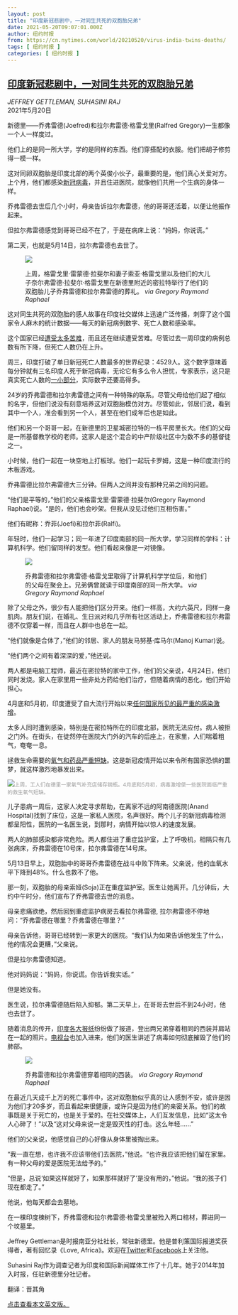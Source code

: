 ```yaml
---
layout: post
title: "印度新冠悲剧中，一对同生共死的双胞胎兄弟"
date: 2021-05-20T09:07:01.000Z
author: 纽约时报
from: https://cn.nytimes.com/world/20210520/virus-india-twins-deaths/
tags: [ 纽约时报 ]
categories: [ 纽约时报 ]
---
```

<!--1621501621000-->
[印度新冠悲剧中，一对同生共死的双胞胎兄弟](https://cn.nytimes.com/world/20210520/virus-india-twins-deaths/)
------

<div>
<address>JEFFREY GETTLEMAN, SUHASINI RAJ</address><time pudate="2021-05-20 04:44:30" datetime="2021-05-20 04:44:30">2021年5月20日</time><section class="article-body"><p>新德里——乔弗雷德(Joefred)和拉尔弗雷德·格雷戈里(Ralfred Gregory)一生都像一个人一样度过。</p><p>他们上的是同一所大学，学的是同样的东西。他们穿搭配的衣服。他们把胡子修剪得一模一样。</p><p>这对同卵双胞胎是印度北部的两个英俊小伙子，最重要的是，他们真心关爱对方。上个月，他们都感染<a href="https://www.nytimes.com/interactive/2020/world/asia/india-coronavirus-cases.html">新冠病毒</a>，并且住进医院，就像他们共用一个生病的身体一样。</p><p>乔弗雷德去世后几个小时，母亲告诉拉尔弗雷德，他的哥哥还活着，以便让他振作起来。</p><p>但拉尔弗雷德感觉到哥哥已经不在了，于是在病床上说：“妈妈，你说谎。”</p><p>第二天，也就是5月14日，拉尔弗雷德也去世了。</p><p><figure class="article-inline-photo"><img src="https://images.weserv.nl/?url=static01.nyt.com/images/2021/05/19/world/19virus-india-twins3/merlin_187968984_38430a0d-9ebc-4f62-83d7-bc320fbf81ca-jumbo.jpg"></p><figcaption>上周，格雷戈里·雷蒙德·拉斐尔和妻子索亚·格雷戈里以及他们的大儿子奈尔弗雷德·拉斐尔·格雷戈里在新德里附近的密拉特举行了他们的双胞胎儿子乔弗雷德和拉尔弗雷德的葬礼。 <cite>via Gregory Raymond Raphael</cite></figcaption></figure><p>这对同生共死的双胞胎的感人故事在印度社交媒体上迅速广泛传播，刺穿了这个国家令人麻木的统计数据——每天的新冠病例数字、死亡人数和感染率。</p><p>这个国家已经<a href="https://www.nytimes.com/2021/05/08/world/asia/india-covid-deaths-crematories.html" title="Link: https://www.nytimes.com/2021/05/08/world/asia/india-covid-deaths-crematories.html">遭受太多苦难</a>，而且还在继续遭受苦难。尽管过去一周印度的病例总数有所下降，但死亡人数仍在上升。</p><p>周三，印度打破了单日新冠死亡人数最多的世界纪录：4529人。这个数字意味着每分钟就有三名印度人死于新冠病毒，无论它有多么令人担忧，专家表示，这只是真实死亡人数的<a href="https://www.nytimes.com/2021/04/24/world/asia/india-coronavirus-deaths.html">一小部分</a>，实际数字还要高得多。</p><p>24岁的乔弗雷德和拉尔弗雷德之间有一种特殊的联系。尽管父母给他们起了相似的名字，但他们说没有刻意培养这对双胞胎模仿对方。尽管如此，邻居们说，看到其中一个人，准会看到另一个人，甚至在他们成年后也是如此。</p><p>他们和另一个哥哥一起，在新德里的卫星城密拉特的一栋平房里长大。他们的父母是一所基督教学校的老师。这家人是这个混合的中产阶级社区中为数不多的基督徒之一。</p><p>小时候，他们一起在一块空地上打板球。他们一起玩卡罗姆，这是一种印度流行的木板游戏。</p><p>乔弗雷德比拉尔弗雷德大三分钟。但两人之间并没有那种兄弟之间的问题。</p><p>“他们是平等的，”他们的父亲格雷戈里·雷蒙德·拉斐尔(Gregory Raymond Raphael)说。“是的，他们也会吵架。但我从没见过他们互相伤害。”</p><p>他们有昵称：乔菲(Joefi)和拉尔菲(Ralfi)。</p><p>年轻时，他们一起学习；同一年进了印度南部的同一所大学，学习同样的学科：计算机科学。他们留同样的发型。他们看起来像是一对镜像。</p><p><figure class="article-inline-photo"><img src="https://images.weserv.nl/?url=static01.nyt.com/images/2021/05/19/world/19virus-india-twins5/19virus-india-twins5-jumbo.jpg"></p><figcaption>乔弗雷德和拉尔弗雷德·格雷戈里取得了计算机科学学位后，和他们的父母在聚会上。兄弟俩曾就读于印度南部的同一所大学。 <cite>via Gregory Raymond Raphael</cite></figcaption></figure><p>除了父母之外，很少有人能把他们区分开来。他们一样高，大约六英尺，同样一身肌肉。朋友们说，在婚礼、生日派对和几乎所有社区活动上，乔弗雷德和拉尔弗雷德不仅穿着一样，而且在人群中也总在一起。</p><p>“他们就像是合体了，”他们的邻居、家人的朋友马努基·库马尔(Manoj Kumar)说。</p><p>“他们两个之间有着深深的爱，”他还说。</p><p>两人都是电脑工程师，最近在密拉特的家中工作，他们的父亲说，4月24日，他们同时发烧。家人在家里用一些非处方药给他们治疗，但随着病情的恶化，他们开始担心。</p><p>4月底和5月初，印度遭受了自大流行开始以来<a href="https://cn.nytimes.com/world/20210428/india-delhi-covid-cases/">任何国家所见的最严重的感染激增</a>。</p><p>太多人同时遭到感染，特别是在密拉特所在的印度北部，医院无法应付。病人被拒之门外。在街头，在徒然停在医院大门外的汽车的后座上，在家里，人们喘着粗气，奄奄一息。</p><p>拯救生命需要的<a href="https://www.nytimes.com/2021/05/03/world/asia/India-coronavirus-deaths-oxygen.html">氧气和药品严重短缺</a>。这是新冠疫情开始以来令所有国家恐惧的噩梦，就这样激烈地暴发出来。</p><p><img src="https://images.weserv.nl/?url=static01.nyt.com/images/2021/05/19/world/19virus-india-twins4/merlin_187668792_3619b959-c9d8-4116-b579-5fd4be27aa2f-master1050.jpg"><small style="color: #999;">上周，工人们在德里一家氧气补充店储存钢瓶。4月底和5月初，病毒激增使一些医院面临严重的救生氧气短缺。</small></p><p>儿子患病一周后，这家人决定寻求帮助，在离家不远的阿南德医院(Anand Hospital)找到了床位，这是一家私人医院，名声很好。两个儿子的新冠病毒检测都呈阳性，医院的一名医生说，到那时，病情开始以惊人的速度发展。</p><p>两人的肺部感染都非常危险。两人都住进了重症监护室，上了呼吸机，相隔只有几张病床，乔弗雷德在10号床，拉尔弗雷德在14号床。</p><p>5月13日早上，双胞胎中的哥哥乔弗雷德在战斗中败下阵来。父亲说，他的血氧水平下降到48%。什么也救不了他。</p><p>那一刻，双胞胎的母亲索娅(Soja)正在重症监护室。医生让她离开。几分钟后，大约中午时分，他们宣布了乔弗雷德去世的消息。</p><p>母亲悲痛欲绝，然后回到重症监护病房去看拉尔弗雷德, 拉尔弗雷德不停地问：“乔弗雷德在哪里？乔弗雷德在哪里？”</p><p>母亲告诉他，哥哥已经转到一家更大的医院。“我们认为如果告诉他发生了什么，他的情况会更糟，”父亲说。</p><p>但是拉尔弗雷德知道。</p><p>他对妈妈说：“妈妈，你说谎。你告诉我实话。”</p><p>但是她没有。</p><p>医生说，拉尔弗雷德随后陷入抑郁。第二天早上，在哥哥去世后不到24小时，他也去世了。</p><p>随着消息的传开，<a rel="noopener noreferrer" target="_blank" href="https://timesofindia.indiatimes.com/india/covid-19-twin-brothers-both-techies-die-together-after-24th-birthday/articleshow/82721903.cms" title="Link: https://timesofindia.indiatimes.com/india/covid-19-twin-brothers-both-techies-die-together-after-24th-birthday/articleshow/82721903.cms">印度各大报纸</a>纷纷做了报道，登出两兄弟穿着相同的西装并肩站在一起的照片。<a rel="noopener noreferrer" target="_blank" href="https://www.ndtv.com/video/news/news/covid-death-ma-you-re-lying-he-wasn-t-told-twin-died-of-covid-he-died-next-day-586687#livevideo-mostpopular">电视台</a>也加入进来，他们的医生讲述了病毒如何彻底摧毁了他们的肺部。</p><p><figure class="article-inline-photo"><img src="https://images.weserv.nl/?url=static01.nyt.com/images/2021/05/19/world/19virus-india-twins6/19virus-india-twins6-jumbo.jpg"></p><figcaption>乔弗雷德和拉尔弗雷德穿着相同的西装。 <cite>via Gregory Raymond Raphael</cite></figcaption></figure><p>在最近几天成千上万的死亡事件中，这对双胞胎似乎真的让人感到不安，或许是因为他们才20多岁，而且看起来很健康，或许只是因为他们的亲密关系。他们的故事既是关于死亡的，也是关于爱的。在社交媒体上，人们互发信息，比如“这太令人心碎了！”以及“这对父母来说一定是毁灭性的打击。这么年轻……”</p><p>他们的父亲说，他感觉自己的心好像从身体里被掏出来。</p><p>“我一直在想，也许我不应该带他们去医院，”他说。“也许我应该把他们留在家里。有一种父母的爱是医院无法给予的。”</p><p>“但是，总说‘如果这样就好了，如果那样就好了’是没有用的，”他说。“我的孩子们现在都走了。”</p><p>他说，他每天都会去墓地。</p><p>在一棵印度楝树下，乔弗雷德和拉尔弗雷德·格雷戈里被殓入两口棺材，葬进同一个坟墓里。</p></section><footer class="author-info"><p>Jeffrey Gettleman是时报南亚分社社长，常驻新德里。他是普利策国际报道奖获得者，著有回忆录《Love, Africa》。欢迎在<a rel="nofollow" target="_blank" href="https://twitter.com/gettleman">Twitter</a>和<a rel="nofollow" target="_blank" href="https://www.facebook.com/gettleman">Facebook</a>上关注他。</p><p>Suhasini Raj作为调查记者为印度和国际新闻媒体工作了十几年。她于2014年加入时报，任驻新德里分社记者。</p><p>翻译：晋其角</p><p><a rel="nofollow" target="_blank" href="https://www.nytimes.com/2021/05/19/world/asia/virus-india-twins-deaths.html">点击查看本文英文版。</a></p></footer>
</div>
